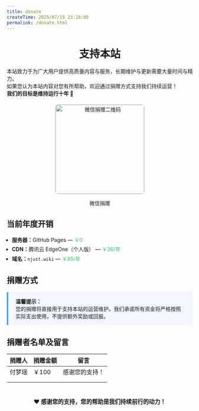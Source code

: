 ```yaml
---
title: donate
createTime: 2025/07/15 23:18:05
permalink: /donate.html
---
```



<h1 style="text-align:center;">支持本站</h1>

<p>
本站致力于为广大用户提供高质量内容与服务，长期维护与更新需要大量时间与精力。<br>
如果您认为本站内容对您有所帮助，欢迎通过捐赠方式支持我们持续运营！<br>
<strong>我们的目标是维持运行十年 🚀</strong>
</p>

<div style="text-align:center; margin: 20px 0;">
  <img src="https://bucket.01r.cc/2/0Snb3qjE.png" width="240" height="240" alt="微信捐赠二维码" style="border: 1px solid #ccc; border-radius: 8px;" />
  <p>微信捐赠</p>
</div>

<h2>当前年度开销</h2>

<ul style="line-height:1.8; padding-left: 1em;">
  <li><strong>服务器：</strong>GitHub Pages — <span style="color:#2ecc71;">￥0</span></li>
  <li><strong>CDN：</strong>腾讯云 EdgeOne（个人版） — <span style="color:#2ecc71;">￥36/年</span></li>
  <li><strong>域名：</strong><code>njust.wiki</code> — <span style="color:#2ecc71;">￥85/年</span></li>
</ul>

<h2>捐赠方式</h2>

<div style="background: #f3f7ff; padding: 15px 20px; border-left: 4px solid #409eff; border-radius: 4px;">
  <p style="margin:0;">
    <strong>温馨提示：</strong><br>
    您的捐赠将直接用于支持本站的运营维护。我们承诺所有资金将严格按照实际支出使用，不提供额外奖励或回报。
  </p>
</div>

## 捐赠者名单及留言

| 捐赠人 | 捐赠金额 | 留言 |
| --- | --- | --- |
| 付梦瑶 | ￥100 | 感谢您的支持！ |
|   |  |   |
|  |   |  |

<p style="margin-top: 40px; text-align:center; font-weight:bold; font-size: 1.1em;">
  ❤️ 感谢您的支持，您的帮助是我们持续前行的动力！
</p>
